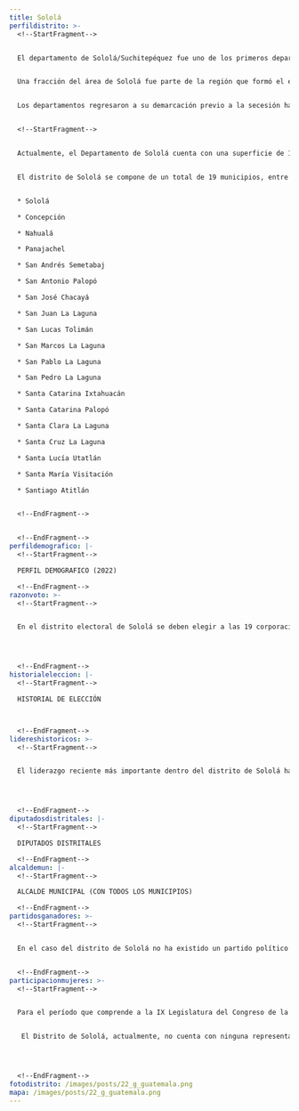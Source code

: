 ```yaml
---
title: Sololá
perfildistrito: >-
  <!--StartFragment-->


  El departamento de Sololá/Suchitepéquez fue uno de los primeros departamentos establecidos tras la anexión a México por la Asamblea Constituyente el 11 de octubre de 1825, junto a otras 6 agrupaciones territoriales. Durante este tiempo, los actuales departamentos de Sololá, Suchitepéquez, Quiché y Totonicapán (y parte de los municipios que actualmente los componen) eran parte de una sola demarcación territorial. 


  Una fracción del área de Sololá fue parte de la región que formó el efímero Estado de Los Altos, aprobado el 25 de diciembre de 1838 por el Congreso de la República Federal de Centroamérica, debido a movimientos secesionistas en la región. Este Estado se constituyó en cuatro departamentos: Quetzaltenango, Totonicapán, Sololá y Suchitepéquez. Sin embargo, dicho territorio fue reintegrado a la República de Guatemala en 1840 por el general Rafael Carrera, dando por terminada la separación del Estado de los Altos.


  Los departamentos regresaron a su demarcación previo a la secesión hasta que, posterior a la Reforma Liberal de 1871, el presidente Miguel García Granados emitiera el Decreto No. 52, mismo que separaría el área de Quiché para convertirla en un nuevo departamento. Asimismo, este decreto fomentó en paralelo la creación de los demás departamentos que comprenden a Sololá y Totonicapán.


  <!--StartFragment-->


  Actualmente, el Departamento de Sololá cuenta con una superficie de 1,061 km², y una población total de 421,583 habitantes. Estos se subdividen en un 61.56% de población urbana y el restante 38.44% de población rural. Asimismo, el departamento de Sololá cuenta con una población identificada con el género femenino ligeramente mayor al masculino (52.26%) y predominantemente maya (96.37%). La edad promedio del departamento es de 26 años, por lo que se puede catalogar como un área predominantemente joven. 


  El distrito de Sololá se compone de un total de 19 municipios, entre los que destaca la cabecera departamental del mismo nombre. Estas 19 unidades territoriales son: 


  * Sololá

  * Concepción

  * Nahualá

  * Panajachel

  * San Andrés Semetabaj

  * San Antonio Palopó

  * San José Chacayá

  * San Juan La Laguna

  * San Lucas Tolimán

  * San Marcos La Laguna

  * San Pablo La Laguna

  * San Pedro La Laguna

  * Santa Catarina Ixtahuacán

  * Santa Catarina Palopó

  * Santa Clara La Laguna

  * Santa Cruz La Laguna

  * Santa Lucía Utatlán

  * Santa María Visitación

  * Santiago Atitlán


  <!--EndFragment-->


  <!--EndFragment-->
perfildemografico: |-
  <!--StartFragment-->

  PERFIL DEMOGRAFICO (2022)

  <!--EndFragment-->
razonvoto: >-
  <!--StartFragment-->


  En el distrito electoral de Sololá se deben elegir a las 19 corporaciones municipales (alcalde y síndicos) del departamento, correspondientes a los 19 municipios que componen el distrito. Asimismo, los ciudadanos del departamento deben elegir a 3 diputados distritales que les representarán en el Congreso de la República. 




  <!--EndFragment-->
historialeleccion: |-
  <!--StartFragment-->

  HISTORIAL DE ELECCIÓN



  <!--EndFragment-->
lidereshistoricos: >-
  <!--StartFragment-->


  El liderazgo reciente más importante dentro del distrito de Sololá ha sido el del diputado Allan Rodríguez, electo por el partido oficial VAMOS. Si bien se trata de un diputado “novato” en el Palacio Legislativo, Rodríguez cuenta con un pasado político que lo llevó desde las filas del Partido de Avanzada Nacional -PAN-, la Gran Alianza Nacional -GANA-, el partido Compromiso, Renovación y Orden -CREO- y actualmente el partido VAMOS. Ese historial político, posiblemente fue el detonante de que al recién asumir el cargo de diputado también asumiera como el Presidente del Congreso de la República 2020 - 2021. Su accionar al frente de la alianza del oficialismo le garantizó la reelección el cargo para un siguiente período (2021 - 2022), mismo que se caracterizó por distintas polémicas y enfrentamientos con otros diputados. 




  <!--EndFragment-->
diputadosdistritales: |-
  <!--StartFragment-->

  DIPUTADOS DISTRITALES

  <!--EndFragment-->
alcaldemun: |-
  <!--StartFragment-->

  ALCALDE MUNICIPAL (CON TODOS LOS MUNICIPIOS)

  <!--EndFragment-->
partidosganadores: >-
  <!--StartFragment-->


  En el caso del distrito de Sololá no ha existido un partido político que pueda mantener su caudal político en el paso de un proceso electoral a otro. Durante los últimos tres procesos electorales, un total de seis partidos políticos se han repartido los tres escaños que se disputan en el distrito por cada elección. Únicamente el partido LÍDER fue capaz de asegurarse dos de los tres escaños en el proceso electoral del año 2015, rompiendo con la tendencia a repartirse todos los asientos entre partidos políticos distintos.


  <!--EndFragment-->
participacionmujeres: >-
  <!--StartFragment-->


  Para el período que comprende a la IX Legislatura del Congreso de la República de Guatemala (2020 - 2024), únicamente fueron electas 31 mujeres del total de 160 diputados que componen el hemiciclo parlamentario. Es decir, dicha Legislatura cuenta con un aproximado del 20% de representación política de la mujer; una de las cifras más bajas de representación femenina a nivel latinoamericano. 


   El Distrito de Sololá, actualmente, no cuenta con ninguna representante de género femenino en el Legislativo. Esta subrepresentación femenina es tal, que en los últimos tres procesos electorales estudiados, no ha existido ninguna diputada por Sololá en el Congreso de la República. 




  <!--EndFragment-->
fotodistrito: /images/posts/22_g_guatemala.png
mapa: /images/posts/22_g_guatemala.png
---
```

